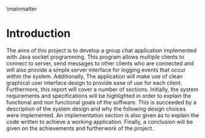 \mainmatter

# Introduction

The aims of this project is to develop a group chat application implemented with Java socket
programming. This program allows multiple clients to connect to server, send messages to other clients who are connected and will also 
provide a simple server interface for logging events that occur within the system. Additionally, The application will make use of clean graphical user interface
design to provide ease of use for each client. Furthermore, this report will cover a number of sections. Initially, the system requirements and specifications 
will be highlighted in order to explain the functional and non functional goals of the software. This is succeeded by a description of the system design and 
why the following design choices were implemented. An implementation section is also given as to explain the code written to
achieve a working application. Finally, a conclusion will be given on the achievements and furtherwork of the project.


